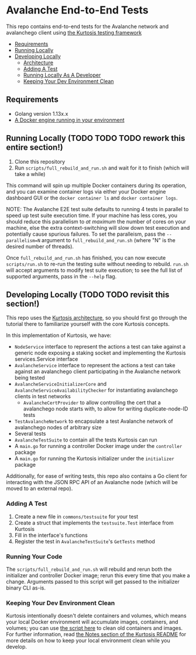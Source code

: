 Avalanche End-to-End Tests
====================
This repo contains end-to-end tests for the Avalanche network and avalanchego client using [the Kurtosis testing framework](https://github.com/kurtosis-tech/kurtosis)

* [Requirements](#requirements)
* [Running Locally](#running-locally)
* [Developing Locally](#developing-locally)
    * [Architecture](#architecture)
    * [Adding A Test](#adding-a-test)
    * [Running Locally As A Developer](#running-locally-as-a-developer)
    * [Keeping Your Dev Environment Clean](#keeping-your-dev-environment-clean)

Requirements
------------
* Golang version 1.13x.x
* [A Docker engine running in your environment](https://docs.docker.com/engine/install/)

Running Locally (TODO TODO TODO rework this entire section!)
---------------
1. Clone this repository
1. Run `scripts/full_rebuild_and_run.sh` and wait for it to finish (which will take a while)

This command will spin up multiple Docker containers during its operation, and you can examine container logs via either your Docker engine dashboard GUI or the `docker container ls` and `docker container logs`.

NOTE: The Avalanche E2E test suite defaults to running 4 tests in parallel to speed up test suite execution time. If your machine has less cores, you should reduce this parallelism to _at maximum_ the number of cores on your machine, else the extra context-switching will slow down test execution and potentially cause spurious failures. To set the paralleism, pass the `--parallelism=N` argument to `full_rebuild_and_run.sh` (where "N" is the desired number of threads).

Once `full_rebuild_and_run.sh` has finished, you can now execute `scripts/run.sh` to re-run the testing suite without needing to rebuild. `run.sh` will accept arguments to modify test suite execution; to see the full list of supported arguments, pass in the `--help` flag.

Developing Locally (TODO TODO revisit this section!)
------------------
This repo uses the [Kurtosis architecture](https://github.com/kurtosis-tech/kurtosis), so you should first go through the tutorial there to familiarize yourself with the core Kurtosis concepts.

In this implementation of Kurtosis, we have:
* `NodeService` interface to represent the actions a test can take against a generic node exposing a staking socket and implementing the Kurtosis services.Service interface
* `AvalancheService` interface to represent the actions a test can take against an avalanchego client participating in the Avalanche network being tested
* `AvalancheServiceInitializerCore` and `AvalancheServiceAvailabilityChecker` for instantiating avalanchego clients in test networks
    * `AvalancheCertProvider` to allow controlling the cert that a avalanchego node starts with, to allow for writing duplicate-node-ID tests
* `TestAvalancheNetwork` to encapsulate a test Avalanche network of avalanchego nodes of arbitrary size
* Several tests
* `AvalancheTestSuite` to contain all the tests Kurtosis can run
* A `main.go` for running a controller Docker image under the `controller` package
* A `main.go` for running the Kurtosis initializer under the `initializer` package

Additionally, for ease of writing tests, this repo also contains a Go client for interacting with the JSON RPC API of an Avalanche node (which will be moved to an external repo).

### Adding A Test
1. Create a new file in `commons/testsuite` for your test
2. Create a struct that implements the `testsuite.Test` interface from Kurtosis
3. Fill in the interface's functions
4. Register the test in `AvalancheTestSuite`'s `GetTests` method

### Running Your Code
The `scripts/full_rebuild_and_run.sh` will rebuild and rerun both the initializer and controller Docker image; rerun this every time that you make a change. Arguments passed to this script will get passed to the initializer binary CLI as-is.

### Keeping Your Dev Environment Clean
Kurtosis intentionally doesn't delete containers and volumes, which means your local Docker environment will accumulate images, containers, and volumes; you can use [the script here](./scripts/clean_docker_environment.sh) to clean old containers and images. For further information, read [the Notes section of the Kurtosis README](https://github.com/kurtosis-tech/kurtosis/tree/develop#notes) for more details on how to keep your local environment clean while you develop.
